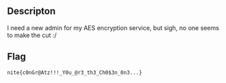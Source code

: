 ## Descripton

I need a new admin for my AES encryption service, but sigh, no one seems to make the cut :/

## Flag

`nite{c0nGr@Atz!!!_Y0u_@r3_th3_Ch0$3n_0n3...}`

